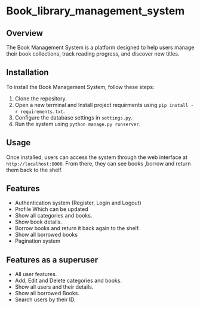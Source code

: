 # Book_library_management_system

## Overview
The Book Management System is a platform designed to help users manage their book collections, track reading progress, and discover new titles.

## Installation
To install the Book Management System, follow these steps:
1. Clone the repository.
2. Open a new terminal and Install project requirments  using `pip install -r requirements.txt`.
3. Configure the database settings in `settings.py`.
4. Run the system using `python manage.py runserver`.

## Usage
Once installed, users can access the system through the web interface at `http://localhost:8000`. From there, they can see books ,borrow and return them back to the shelf.

## Features 
- Authentication system (Register, Login and Logout)
- Profile Which can be updated
- Show all categories and books.
- Show book details.
- Borrow books and return it back again to the shelf.
- Show all borrowed books
- Pagination system
  

## Features as a superuser
- All user features.
- Add, Edit and Delete categories and books.
- Show all users and their details.
- Show all borrowed Books.
- Search users by their ID.

